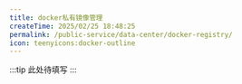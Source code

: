 ```yaml
---
title: docker私有镜像管理
createTime: 2025/02/25 18:48:25
permalink: /public-service/data-center/docker-registry/
icon: teenyicons:docker-outline
---
```


:::tip
此处待填写
:::